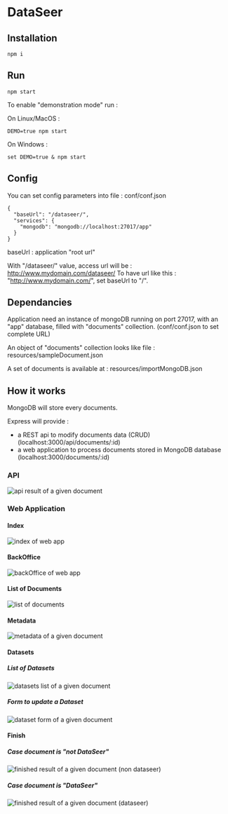 # DataSeer

## Installation

``npm i``

## Run

``npm start``

To enable "demonstration mode" run :

On Linux/MacOS :

``DEMO=true npm start``

On Windows :

``set DEMO=true & npm start``

## Config

You can set config parameters into file : conf/conf.json

```
{
  "baseUrl": "/dataseer/",
  "services": {
    "mongodb": "mongodb://localhost:27017/app"
  }
}
```

baseUrl : application "root url"

With "/dataseer/" value, access url will be : http://www.mydomain.com/dataseer/
To have url like this : "http://www.mydomain.com/", set baseUrl to "/".


## Dependancies

Application need an instance of mongoDB running on port 27017, with an "app" database, filled with "documents" collection. (conf/conf.json to set complete URL)

An object of "documents" collection looks like file : resources/sampleDocument.json

A set of documents is available at : resources/importMongoDB.json

## How it works

MongoDB will store every documents.

Express will provide : 

  - a REST api to modify documents data (CRUD) (localhost:3000/api/documents/:id)
  - a web application to process documents stored in MongoDB database (localhost:3000/documents/:id)

### API

![api result of a given document](/doc/api.jpg "api result of a given document")


### Web Application

#### Index

![index of web app](/doc/index.jpg "Index of web app")

#### BackOffice

![backOffice of web app](/doc/backoffice.jpg "BackOffice of web app")

#### List of Documents

![list of documents](/doc/documents_list.jpg "List of documents")

#### Metadata

![metadata of a given document](/doc/metadata.jpg "metadata of a given document")

#### Datasets

##### List of Datasets

![datasets list of a given document](/doc/dataset_list.jpg "datasets list of a given document")

##### Form to update a Dataset

![dataset form of a given document](/doc/dataset_form.jpg "dataset form of a given document")

#### Finish

##### Case document is "not DataSeer"

![finished result of a given document (non dataseer)](/doc/finish.jpg "finished result of a given document (non dataseer)")

##### Case document is "DataSeer"

![finished result of a given document (dataseer)](/doc/finish_dataseer.jpg "finished result of a given document (dataseer)")